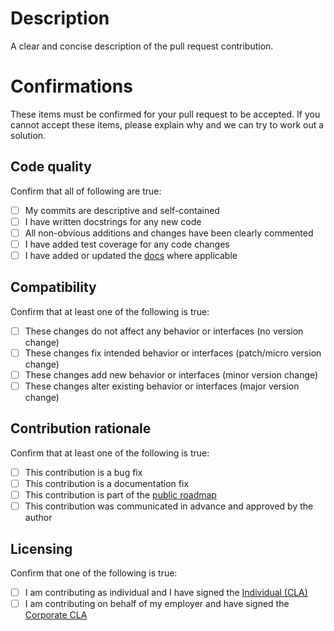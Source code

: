 # Description

A clear and concise description of the pull request contribution.

# Confirmations

These items must be confirmed for your pull request to be accepted. If you cannot accept these items, please explain why and we can try to work out a solution.

## Code quality

Confirm that all of following are true:

- [ ] My commits are descriptive and self-contained
- [ ] I have written docstrings for any new code
- [ ] All non-obvious additions and changes have been clearly commented
- [ ] I have added test coverage for any code changes
- [ ] I have added or updated the [docs](/docs) where applicable

## Compatibility

Confirm that at least one of the following is true:

- [ ] These changes do not affect any behavior or interfaces (no version change)
- [ ] These changes fix intended behavior or interfaces (patch/micro version change)
- [ ] These changes add new behavior or interfaces (minor version change)
- [ ] These changes alter existing behavior or interfaces (major version change)

## Contribution rationale

Confirm that at least one of the following is true:

- [ ] This contribution is a bug fix
- [ ] This contribution is a documentation fix
- [ ] This contribution is part of the [public roadmap](https://docs.heimdallm.ai/en/latest/roadmap.html)
- [ ] This contribution was communicated in advance and approved by the author

## Licensing

Confirm that one of the following is true:

- [ ] I am contributing as individual and I have signed the [Individual (CLA)](https://forms.gle/sZo4GKdvd8xr27d19)
- [ ] I am contributing on behalf of my employer and have signed the [Corporate CLA](https://forms.gle/6Fa5ULsUbJgTkSXM7)
